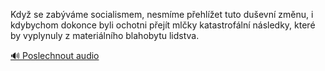 
Když se zabýváme socialismem, nesmíme přehlížet tuto duševní změnu, i kdybychom dokonce byli ochotni přejít mlčky katastrofální následky, které by vyplynuly z materiálního blahobytu lidstva.

[🔊 Poslechnout audio](/data/7-paragraphs/audio/chapter_54/para_006-Kdy-se-zabvme-socialismem-nesmme-pehlet-tu.mp3)
